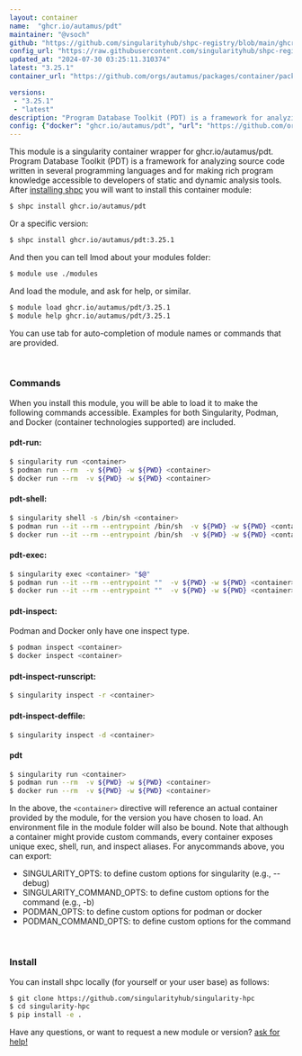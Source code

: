 ```yaml
---
layout: container
name:  "ghcr.io/autamus/pdt"
maintainer: "@vsoch"
github: "https://github.com/singularityhub/shpc-registry/blob/main/ghcr.io/autamus/pdt/container.yaml"
config_url: "https://raw.githubusercontent.com/singularityhub/shpc-registry/main/ghcr.io/autamus/pdt/container.yaml"
updated_at: "2024-07-30 03:25:11.310374"
latest: "3.25.1"
container_url: "https://github.com/orgs/autamus/packages/container/package/pdt"

versions:
 - "3.25.1"
 - "latest"
description: "Program Database Toolkit (PDT) is a framework for analyzing source code written in several programming languages and for making rich program knowledge accessible to developers of static and dynamic analysis tools."
config: {"docker": "ghcr.io/autamus/pdt", "url": "https://github.com/orgs/autamus/packages/container/package/pdt", "maintainer": "@vsoch", "description": "Program Database Toolkit (PDT) is a framework for analyzing source code written in several programming languages and for making rich program knowledge accessible to developers of static and dynamic analysis tools.", "latest": {"3.25.1": "sha256:b8147515318a2b0800afb52c0309d83e90a34fdb27c02e64c71023d30585cf16"}, "tags": {"3.25.1": "sha256:b8147515318a2b0800afb52c0309d83e90a34fdb27c02e64c71023d30585cf16", "latest": "sha256:b8147515318a2b0800afb52c0309d83e90a34fdb27c02e64c71023d30585cf16"}}
---
```


This module is a singularity container wrapper for ghcr.io/autamus/pdt.
Program Database Toolkit (PDT) is a framework for analyzing source code written in several programming languages and for making rich program knowledge accessible to developers of static and dynamic analysis tools.
After [installing shpc](#install) you will want to install this container module:


```bash
$ shpc install ghcr.io/autamus/pdt
```

Or a specific version:

```bash
$ shpc install ghcr.io/autamus/pdt:3.25.1
```

And then you can tell lmod about your modules folder:

```bash
$ module use ./modules
```

And load the module, and ask for help, or similar.

```bash
$ module load ghcr.io/autamus/pdt/3.25.1
$ module help ghcr.io/autamus/pdt/3.25.1
```

You can use tab for auto-completion of module names or commands that are provided.

<br>

### Commands

When you install this module, you will be able to load it to make the following commands accessible.
Examples for both Singularity, Podman, and Docker (container technologies supported) are included.

#### pdt-run:

```bash
$ singularity run <container>
$ podman run --rm  -v ${PWD} -w ${PWD} <container>
$ docker run --rm  -v ${PWD} -w ${PWD} <container>
```

#### pdt-shell:

```bash
$ singularity shell -s /bin/sh <container>
$ podman run --it --rm --entrypoint /bin/sh  -v ${PWD} -w ${PWD} <container>
$ docker run --it --rm --entrypoint /bin/sh  -v ${PWD} -w ${PWD} <container>
```

#### pdt-exec:

```bash
$ singularity exec <container> "$@"
$ podman run --it --rm --entrypoint ""  -v ${PWD} -w ${PWD} <container> "$@"
$ docker run --it --rm --entrypoint ""  -v ${PWD} -w ${PWD} <container> "$@"
```

#### pdt-inspect:

Podman and Docker only have one inspect type.

```bash
$ podman inspect <container>
$ docker inspect <container>
```

#### pdt-inspect-runscript:

```bash
$ singularity inspect -r <container>
```

#### pdt-inspect-deffile:

```bash
$ singularity inspect -d <container>
```



#### pdt

```bash
$ singularity run <container>
$ podman run --rm  -v ${PWD} -w ${PWD} <container>
$ docker run --rm  -v ${PWD} -w ${PWD} <container>
```


In the above, the `<container>` directive will reference an actual container provided
by the module, for the version you have chosen to load. An environment file in the
module folder will also be bound. Note that although a container
might provide custom commands, every container exposes unique exec, shell, run, and
inspect aliases. For anycommands above, you can export:

 - SINGULARITY_OPTS: to define custom options for singularity (e.g., --debug)
 - SINGULARITY_COMMAND_OPTS: to define custom options for the command (e.g., -b)
 - PODMAN_OPTS: to define custom options for podman or docker
 - PODMAN_COMMAND_OPTS: to define custom options for the command

<br>

### Install

You can install shpc locally (for yourself or your user base) as follows:

```bash
$ git clone https://github.com/singularityhub/singularity-hpc
$ cd singularity-hpc
$ pip install -e .
```

Have any questions, or want to request a new module or version? [ask for help!](https://github.com/singularityhub/singularity-hpc/issues)